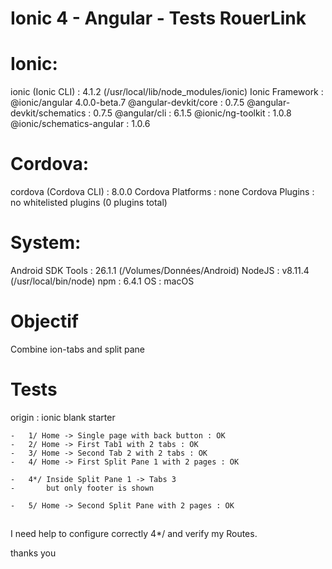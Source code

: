 #   Ionic 4 - Angular - Tests RouerLink
#
# Ionic:

   ionic (Ionic CLI)          : 4.1.2 (/usr/local/lib/node_modules/ionic)
   Ionic Framework            : @ionic/angular 4.0.0-beta.7
   @angular-devkit/core       : 0.7.5
   @angular-devkit/schematics : 0.7.5
   @angular/cli               : 6.1.5
   @ionic/ng-toolkit          : 1.0.8
   @ionic/schematics-angular  : 1.0.6

# Cordova:

   cordova (Cordova CLI) : 8.0.0
   Cordova Platforms     : none
   Cordova Plugins       : no whitelisted plugins (0 plugins total)

# System:

   Android SDK Tools : 26.1.1 (/Volumes/Données/Android)
   NodeJS            : v8.11.4 (/usr/local/bin/node)
   npm               : 6.4.1
   OS                : macOS

# Objectif 
Combine ion-tabs and split pane

# Tests
origin : ionic blank starter

    -   1/ Home -> Single page with back button : OK
    -   2/ Home -> First Tab1 with 2 tabs : OK
    -   3/ Home -> Second Tab 2 with 2 tabs : OK
    -   4/ Home -> First Split Pane 1 with 2 pages : OK

    -   4*/ Inside Split Pane 1 -> Tabs 3
    -       but only footer is shown

    -   5/ Home -> Second Split Pane with 2 pages : OK

##

I need help to configure correctly 4*/ and verify my Routes.

thanks you
